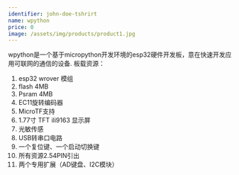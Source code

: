 ```yaml
---
identifier: john-doe-tshrirt
name: wpython
price: 0
image: /assets/img/products/product1.jpg
---
```


wpython是一个基于micropython开发环境的esp32硬件开发板，意在快速开发应用可联网的通信的设备.
板载资源：

1. esp32 wrover 模组
2. flash 4MB
3. Psram 4MB 
4. EC11旋转编码器
5. MicroTF支持
6. 1.77寸 TFT ili9163 显示屏
7. 光敏传感
8. USB转串口电路 
9. 一个复位键、一个启动切换键
10. 所有资源2.54PIN引出
11. 两个专用扩展（AD键盘、I2C模块）
